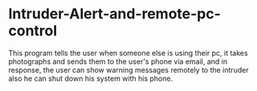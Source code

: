# Intruder-Alert-and-remote-pc-control
This program tells the user when someone else is using their pc, it takes photographs and sends them to the user's phone via email, and in response, the user can show warning messages remotely to the intruder also he can shut down his system with his phone.
